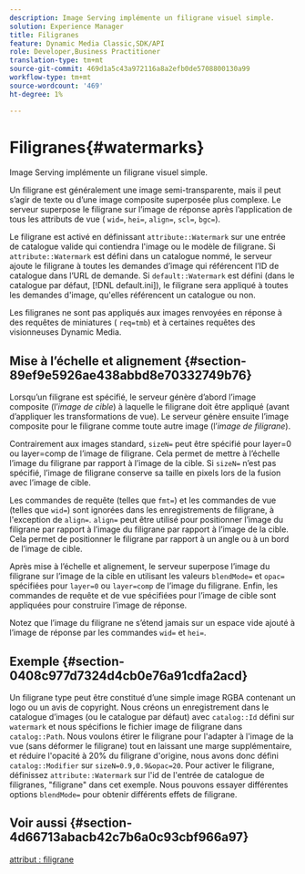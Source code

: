 ```yaml
---
description: Image Serving implémente un filigrane visuel simple.
solution: Experience Manager
title: Filigranes
feature: Dynamic Media Classic,SDK/API
role: Developer,Business Practitioner
translation-type: tm+mt
source-git-commit: 469d1a5c43a972116a8a2efb0de5708800130a99
workflow-type: tm+mt
source-wordcount: '469'
ht-degree: 1%

---
```



# Filigranes{#watermarks}

Image Serving implémente un filigrane visuel simple.

Un filigrane est généralement une image semi-transparente, mais il peut s’agir de texte ou d’une image composite superposée plus complexe. Le serveur superpose le filigrane sur l’image de réponse après l’application de tous les attributs de vue ( `wid=`, `hei=`, `align=`, `scl=`, `bgc=`).

Le filigrane est activé en définissant `attribute::Watermark` sur une entrée de catalogue valide qui contiendra l&#39;image ou le modèle de filigrane. Si `attribute::Watermark` est défini dans un catalogue nommé, le serveur ajoute le filigrane à toutes les demandes d’image qui référencent l’ID de catalogue dans l’URL de demande. Si `default::Watermark` est défini (dans le catalogue par défaut, [!DNL default.ini]), le filigrane sera appliqué à toutes les demandes d&#39;image, qu&#39;elles référencent un catalogue ou non.

Les filigranes ne sont pas appliqués aux images renvoyées en réponse à des requêtes de miniatures ( `req=tmb`) et à certaines requêtes des visionneuses Dynamic Media.

## Mise à l’échelle et alignement {#section-89ef9e5926ae438abbd8e70332749b76}

Lorsqu’un filigrane est spécifié, le serveur génère d’abord l’image composite (l’*image de cible*) à laquelle le filigrane doit être appliqué (avant d’appliquer les transformations de vue). Le serveur génère ensuite l’image composite pour le filigrane comme toute autre image (l’*image de filigrane*).

Contrairement aux images standard, `sizeN=` peut être spécifié pour layer=0 ou layer=comp de l’image de filigrane. Cela permet de mettre à l’échelle l’image du filigrane par rapport à l’image de la cible. Si `sizeN=` n’est pas spécifié, l’image de filigrane conserve sa taille en pixels lors de la fusion avec l’image de cible.

Les commandes de requête (telles que `fmt=`) et les commandes de vue (telles que `wid=`) sont ignorées dans les enregistrements de filigrane, à l&#39;exception de `align=`. `align=` peut être utilisé pour positionner l’image du filigrane par rapport à l’image du filigrane par rapport à l’image de la cible. Cela permet de positionner le filigrane par rapport à un angle ou à un bord de l’image de cible.

Après mise à l’échelle et alignement, le serveur superpose l’image du filigrane sur l’image de la cible en utilisant les valeurs `blendMode=` et `opac=` spécifiées pour `layer=0` ou `layer=comp` de l’image du filigrane. Enfin, les commandes de requête et de vue spécifiées pour l’image de cible sont appliquées pour construire l’image de réponse.

Notez que l’image du filigrane ne s’étend jamais sur un espace vide ajouté à l’image de réponse par les commandes `wid=` et `hei=`.

## Exemple {#section-0408c977d7324d4cb0e76a91cdfa2acd}

Un filigrane type peut être constitué d’une simple image RGBA contenant un logo ou un avis de copyright. Nous créons un enregistrement dans le catalogue d’images (ou le catalogue par défaut) avec `catalog::Id` défini sur `watermark` et nous spécifions le fichier image de filigrane dans `catalog::Path`. Nous voulons étirer le filigrane pour l&#39;adapter à l&#39;image de la vue (sans déformer le filigrane) tout en laissant une marge supplémentaire, et réduire l&#39;opacité à 20% du filigrane d&#39;origine, nous avons donc défini `catalog::Modifier` sur `sizeN=0.9,0.9&opac=20`. Pour activer le filigrane, définissez `attribute::Watermark` sur l&#39;id de l&#39;entrée de catalogue de filigranes, &quot;filigrane&quot; dans cet exemple. Nous pouvons essayer différentes options `blendMode=` pour obtenir différents effets de filigrane.

## Voir aussi {#section-4d66713abacb42c7b6a0c93cbf966a97}

[attribut : filigrane](../../../../../is-api/image-catalog/image-serving-api-ref/c-image-catalog-reference/c-attributes-reference/r-watermark.md#reference-942b50acb2dd43a5ae498dc41ea9ac9b)

